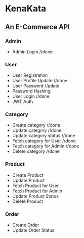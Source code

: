 # KenaKata

## An E-Commerce API


### Admin

* Admin Login //done

### User

* User Registration
* User Profile Update //done
* User Password Update
* Password Hashing
* User Login //done
* JWT Auth

### Category

* Create category //done
* Update category //done
* Update category status //done
* Fetch category for User //done
* Fetch category for Admin //done
* Delete category //done

### Product

* Create Product
* Update Product
* Fetch Product for User
* Fetch Product for Admin
* Update Product Status
* Delete Product

### Order

* Create Order
* Update Order Status
